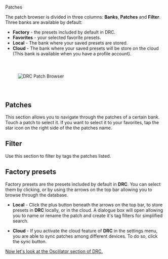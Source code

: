 #

Patches

The patch browser is divided in three columns: **Banks**, **Patches** and **Filter**. Three banks are available by default:

- **Factory** - the presets included by default in DRC.
- **Favorites** - your selected favorite presets.
- **Local** - The bank where your saved presets are stored.
- **Cloud** - The bank where your saved presets will be store on the cloud \(This bank is available when you have a profile account\).

<img src="https://www.imaginando.pt/images/products/drc/help/patches/patch-browser.jpg" alt="DRC Patch Browser" style="padding: 40px; bottom-padding: 0px" />

## Patches

This section allows you to navigate through the patches of a certain bank. Touch a patch to select it. If you want to select it to your favorites, tap the star icon on the right side of the the patches name.

## Filter

Use this section to filter by tags the patches listed.

## Factory presets

Factory presets are the presets included by default in **DRC**. You can select them by clicking, or by using the arrows on the top bar allowing you to browse through the database.

- **Local** - Click the plus button beneath the arrows on the top bar, to store presets in **DRC** locally, or in the cloud. A dialogue box will open allowing you to name or rename the patch and create it's tag filters for simplified search.

- **Cloud** - If you activate the cloud feature of **DRC** in the settings menu, you are able to sync patches among different devices. To do so, click the sync button.

[Now let's look at the Oscillator section of DRC.](oscillators)
